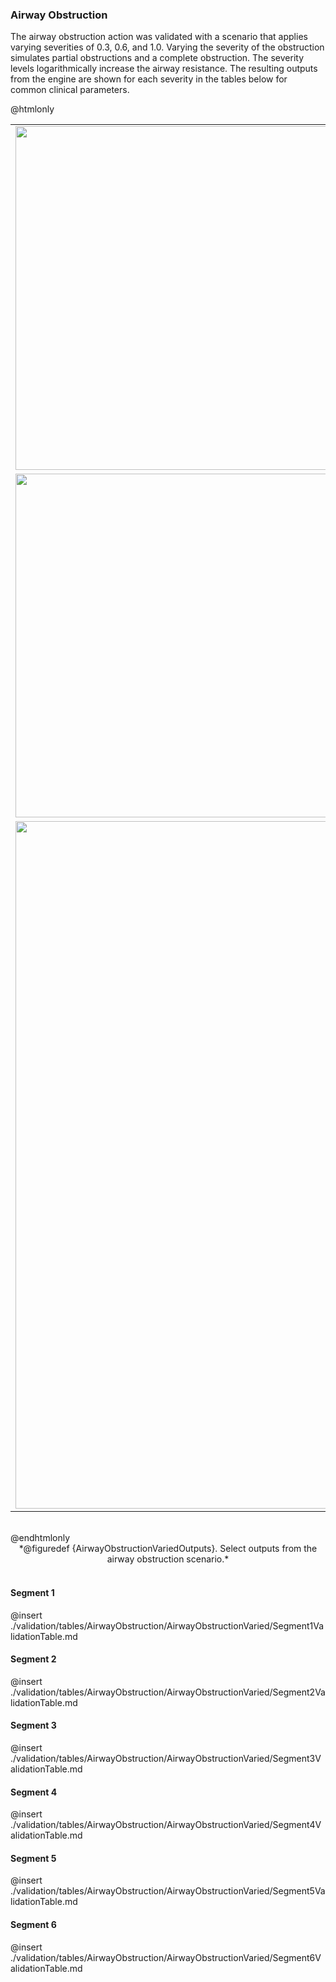 ### Airway Obstruction

The airway obstruction action was validated with a scenario that applies varying severities of 0.3, 0.6, and 1.0. Varying the severity of the obstruction simulates partial obstructions and a complete obstruction. The severity levels logarithmically increase the airway resistance. The resulting outputs from the engine are shown for each severity in the tables below for common clinical parameters.

@htmlonly
<center>
<table border="0">
<tr>
    <td><a href="./plots/Respiratory/AirwayObstruction_TidalVolume.jpg"><img src="./plots/Respiratory/AirwayObstruction_TidalVolume.jpg" width="550"></a></td>
    <td><a href="./plots/Respiratory/AirwayObstruction_CO2PP.jpg"><img src="./plots/Respiratory/AirwayObstruction_CO2PP.jpg" width="550"></a></td>
</tr>
<tr>
    <td><a href="./plots/Respiratory/AirwayObstruction_O2Sat.jpg"><img src="./plots/Respiratory/AirwayObstruction_O2Sat.jpg" width="550"></a></td>
    <td><a href="/plots/Respiratory/AirwayObstruction_MAP.jpg"><img src="./plots/Respiratory/AirwayObstruction_MAP.jpg" width="550"></a></td>
</tr>
<tr>
    <td colspan="2"><a href="./plots/Respiratory/AirwayObstructionLegend.jpg"><img src="./plots/Respiratory/AirwayObstructionLegend.jpg" width="1100"></a></td>
</tr>
</table>
<br>
</center>
@endhtmlonly
<center>
*@figuredef {AirwayObstructionVariedOutputs}. Select outputs from the airway obstruction scenario.*
</center><br>

#### Segment 1

@insert ./validation/tables/AirwayObstruction/AirwayObstructionVaried/Segment1ValidationTable.md

#### Segment 2

@insert ./validation/tables/AirwayObstruction/AirwayObstructionVaried/Segment2ValidationTable.md

#### Segment 3

@insert ./validation/tables/AirwayObstruction/AirwayObstructionVaried/Segment3ValidationTable.md

#### Segment 4

@insert ./validation/tables/AirwayObstruction/AirwayObstructionVaried/Segment4ValidationTable.md

#### Segment 5

@insert ./validation/tables/AirwayObstruction/AirwayObstructionVaried/Segment5ValidationTable.md

#### Segment 6

@insert ./validation/tables/AirwayObstruction/AirwayObstructionVaried/Segment6ValidationTable.md
